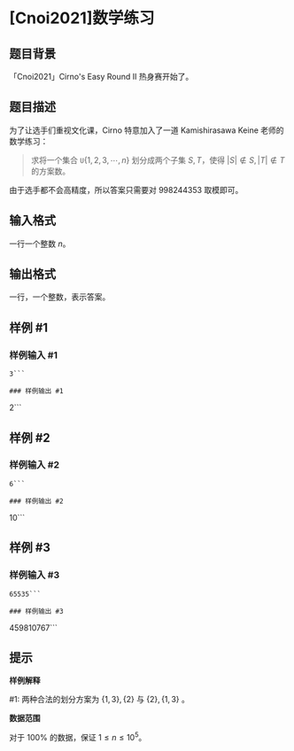 # [Cnoi2021]数学练习

## 题目背景

「Cnoi2021」Cirno's Easy Round II 热身赛开始了。

## 题目描述

为了让选手们重视文化课，Cirno 特意加入了一道 Kamishirasawa Keine 老师的数学练习：

> 求将一个集合 $\texttt{U}\{1,2,3,\cdots,n\}$ 划分成两个子集 $S,T$，使得 $|S|\notin S,|T|\notin T$ 的方案数。

由于选手都不会高精度，所以答案只需要对 $998244353$ 取模即可。

## 输入格式

一行一个整数 $n$。

## 输出格式

一行，一个整数，表示答案。

## 样例 #1

### 样例输入 #1
```
3```

### 样例输出 #1

```
2```

## 样例 #2

### 样例输入 #2
```
6```

### 样例输出 #2

```
10```

## 样例 #3

### 样例输入 #3
```
65535```

### 样例输出 #3

```
459810767```

## 提示

**样例解释** 

#1: 两种合法的划分方案为 $\{1,3\},\{2\}$ 与 $\{2\},\{1,3\}$ 。

**数据范围**

对于 $100\%$ 的数据，保证 $1 \le n \le 10^5$。

